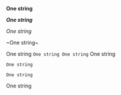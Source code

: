 **One string**

*__One string__*

*One string*

~One string~

One string `One string One string` One string


```
One string

One string
```
One string
